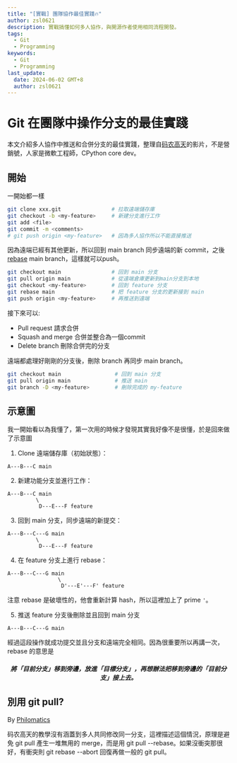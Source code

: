 ```yaml
---
title: "[實戰] 團隊協作最佳實踐🔥"
author: zsl0621
description: 實戰搞懂如何多人協作，與開源作者使用相同流程開發。
tags:
  - Git
  - Programming
keywords:
  - Git
  - Programming
last_update:
  date: 2024-06-02 GMT+8
  author: zsl0621
---
```


# Git 在團隊中操作分支的最佳實踐

本文介紹多人協作中推送和合併分支的最佳實踐，整理自[码农高天](https://www.youtube.com/watch?v=uj8hjLyEBmU)的影片，不是營銷號，人家是微軟工程師，CPython core dev。

## 開始
一開始都一樣
```sh
git clone xxx.git                # 拉取遠端儲存庫
git checkout -b <my-feature>     # 新建分支進行工作
git add <file>
git commit -m <comments>
# git push origin <my-feature>   # 因為多人協作所以不能直接推送
```

因為遠端已經有其他更新，所以回到 main branch 同步遠端的新 commit，之後 [rebase](/docs/git/basics#修改-git-rebase) main branch，這樣就可以push。


```sh
git checkout main                # 回到 main 分支
git pull origin main             # 從遠端倉庫更新到main分支到本地
git checkout <my-feature>        # 回到 feature 分支
git rebase main                  # 把 feature 分支的更新接到 main
git push origin <my-feature>     # 再推送到遠端
```

接下來可以:
- Pull request 請求合併
- Squash and merge 合併並整合為一個commit
- Delete branch 刪除合併完的分支

遠端都處理好剛剛的分支後，刪除 branch 再同步 main branch。
```sh
git checkout main                 # 回到 main 分支
git pull origin main              # 推送 main
git branch -D <my-feature>        # 刪除完成的 my-feature
```

## 示意圖
我一開始看以為我懂了，第一次用的時候才發現其實我好像不是很懂，於是回來做了示意圖

1. Clone 遠端儲存庫（初始狀態）：
```
A---B---C main
```

2. 新建功能分支並進行工作：
```
A---B---C main 
         \
          D---E---F feature
```

3. 回到 main 分支，同步遠端的新提交：
```
A---B---C---G main 
         \
          D---E---F feature
```

4. 在 feature 分支上進行 rebase：

```
A---B---C---G main 
                \
                 D'---E'---F' feature
```
注意 rebase 是破壞性的，他會重新計算 hash，所以這裡加上了 prime `'`。

5. 推送 feature 分支後刪除並且回到 main 分支
```
A---B---C---G main
```

經過這段操作就成功提交並且分支和遠端完全相同。因為很重要所以再講一次，rebase 的意思是

<center><h5>將「目前分支」移到旁邊，放進「目標分支」，再想辦法把移到旁邊的「目前分支」接上去。</h5></center>

## 別用 git pull?
By [Philomatics](https://www.youtube.com/watch?v=xN1-2p06Urc)

码农高天的教學沒有涵蓋到多人共同修改同一分支，這裡描述這個情況，原理是避免 git pull 產生一堆無用的 merge，而是用 git pull --rebase。如果沒衝突那很好，有衝突則 git rebase --abort 回復再做一般的 git pull。
